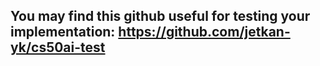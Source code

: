 ## You may find this github useful for testing your implementation: https://github.com/jetkan-yk/cs50ai-test
